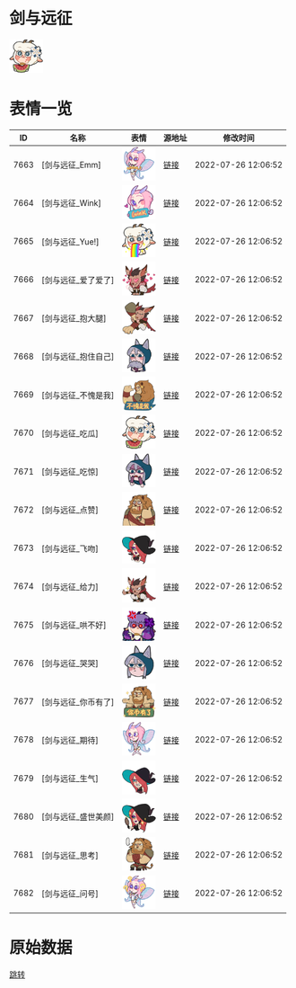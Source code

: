 # 剑与远征

<img src="./cover.png" height="60" alt="cover" />

# 表情一览

|ID|名称|表情|源地址|修改时间|
|----|----|----|----|----|
|7663|[剑与远征_Emm]|<img src="./pic/007663_%5B剑与远征_Emm%5D.png" height="60" alt="Emm"/>|[链接](http://i0.hdslb.com/bfs/emote/2058830a511962c04d197735d6422117f13798fb.png)|2022-07-26 12:06:52|
|7664|[剑与远征_Wink]|<img src="./pic/007664_%5B剑与远征_Wink%5D.png" height="60" alt="Wink"/>|[链接](http://i0.hdslb.com/bfs/emote/396580a54913567ddf5755b8a9cf6ca3c165aadd.png)|2022-07-26 12:06:52|
|7665|[剑与远征_Yue!]|<img src="./pic/007665_%5B剑与远征_Yue!%5D.png" height="60" alt="Yue!"/>|[链接](http://i0.hdslb.com/bfs/emote/ee850559501ed00004462bdbc03fbd1e13ca3c7d.png)|2022-07-26 12:06:52|
|7666|[剑与远征_爱了爱了]|<img src="./pic/007666_%5B剑与远征_爱了爱了%5D.png" height="60" alt="爱了爱了"/>|[链接](http://i0.hdslb.com/bfs/emote/3dcfe7856f906964902278bcdd5fe696133414ff.png)|2022-07-26 12:06:52|
|7667|[剑与远征_抱大腿]|<img src="./pic/007667_%5B剑与远征_抱大腿%5D.png" height="60" alt="抱大腿"/>|[链接](http://i0.hdslb.com/bfs/emote/3b402ac40efa23053df7b70a031835a37fca89c7.png)|2022-07-26 12:06:52|
|7668|[剑与远征_抱住自己]|<img src="./pic/007668_%5B剑与远征_抱住自己%5D.png" height="60" alt="抱住自己"/>|[链接](http://i0.hdslb.com/bfs/emote/0f0cf519162598e32f7e5ae5af4b393706f013ff.png)|2022-07-26 12:06:52|
|7669|[剑与远征_不愧是我]|<img src="./pic/007669_%5B剑与远征_不愧是我%5D.png" height="60" alt="不愧是我"/>|[链接](http://i0.hdslb.com/bfs/emote/aef3d86bf3ed6e3989fffecd8f3d9a8c4cb46183.png)|2022-07-26 12:06:52|
|7670|[剑与远征_吃瓜]|<img src="./pic/007670_%5B剑与远征_吃瓜%5D.png" height="60" alt="吃瓜"/>|[链接](http://i0.hdslb.com/bfs/emote/b1e6ccde25185e6a7a6258118cf09bf527158912.png)|2022-07-26 12:06:52|
|7671|[剑与远征_吃惊]|<img src="./pic/007671_%5B剑与远征_吃惊%5D.png" height="60" alt="吃惊"/>|[链接](http://i0.hdslb.com/bfs/emote/07261b90a670e8bbb8c2a0cfa1e196b96f391811.png)|2022-07-26 12:06:52|
|7672|[剑与远征_点赞]|<img src="./pic/007672_%5B剑与远征_点赞%5D.png" height="60" alt="点赞"/>|[链接](http://i0.hdslb.com/bfs/emote/cbec070b42440c72324cbd1015dd3866ba2fc2af.png)|2022-07-26 12:06:52|
|7673|[剑与远征_飞吻]|<img src="./pic/007673_%5B剑与远征_飞吻%5D.png" height="60" alt="飞吻"/>|[链接](http://i0.hdslb.com/bfs/emote/69e2b99efbabe9a6b8aa9274e685f125b8d96f3b.png)|2022-07-26 12:06:52|
|7674|[剑与远征_给力]|<img src="./pic/007674_%5B剑与远征_给力%5D.png" height="60" alt="给力"/>|[链接](http://i0.hdslb.com/bfs/emote/906e76c8dccde7b9b07e7fc5cdfb6dad6a00d75e.png)|2022-07-26 12:06:52|
|7675|[剑与远征_哄不好]|<img src="./pic/007675_%5B剑与远征_哄不好%5D.png" height="60" alt="哄不好"/>|[链接](http://i0.hdslb.com/bfs/emote/183f559701b840516a35cbaaf943e71b345147c3.png)|2022-07-26 12:06:52|
|7676|[剑与远征_哭哭]|<img src="./pic/007676_%5B剑与远征_哭哭%5D.png" height="60" alt="哭哭"/>|[链接](http://i0.hdslb.com/bfs/emote/6504923a6b92a1d83134fe4a68a25bfd92c7e943.png)|2022-07-26 12:06:52|
|7677|[剑与远征_你币有了]|<img src="./pic/007677_%5B剑与远征_你币有了%5D.png" height="60" alt="你币有了"/>|[链接](http://i0.hdslb.com/bfs/emote/78c9aeb895a15cc9f29682b4cf43ff8899accaa6.png)|2022-07-26 12:06:52|
|7678|[剑与远征_期待]|<img src="./pic/007678_%5B剑与远征_期待%5D.png" height="60" alt="期待"/>|[链接](http://i0.hdslb.com/bfs/emote/9c1a840791d285c0ddf0d459ce31501eaa41d0c3.png)|2022-07-26 12:06:52|
|7679|[剑与远征_生气]|<img src="./pic/007679_%5B剑与远征_生气%5D.png" height="60" alt="生气"/>|[链接](http://i0.hdslb.com/bfs/emote/a358fde017e027e6001aca5e20132b1e01b4e0d7.png)|2022-07-26 12:06:52|
|7680|[剑与远征_盛世美颜]|<img src="./pic/007680_%5B剑与远征_盛世美颜%5D.png" height="60" alt="盛世美颜"/>|[链接](http://i0.hdslb.com/bfs/emote/c291138c0b6ff810c3fa04695198415ad987b9e1.png)|2022-07-26 12:06:52|
|7681|[剑与远征_思考]|<img src="./pic/007681_%5B剑与远征_思考%5D.png" height="60" alt="思考"/>|[链接](http://i0.hdslb.com/bfs/emote/d05823298c544f6fafa325c31dcd43949b534de7.png)|2022-07-26 12:06:52|
|7682|[剑与远征_问号]|<img src="./pic/007682_%5B剑与远征_问号%5D.png" height="60" alt="问号"/>|[链接](http://i0.hdslb.com/bfs/emote/c46154988dfac0ff271e3a390c06fba1b19dbf32.png)|2022-07-26 12:06:52|

# 原始数据

[跳转](./raw.json)

